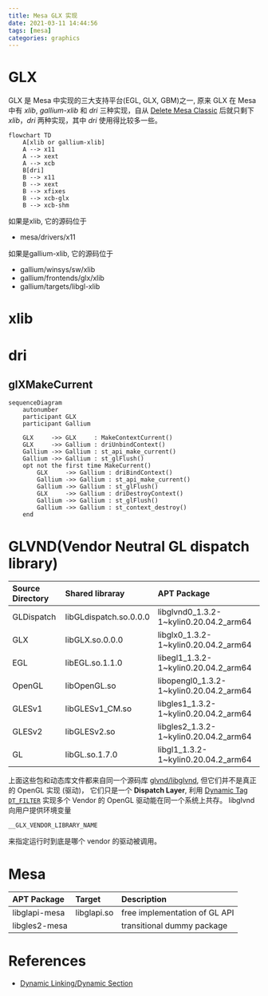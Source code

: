 ```yaml
---
title: Mesa GLX 实现
date: 2021-03-11 14:44:56
tags: [mesa]
categories: graphics
---
```


# GLX

GLX 是 Mesa 中实现的三大支持平台(EGL, GLX, GBM)之一, 原来 GLX 在 Mesa 中有 *xlib*, *gallium-xlib* 和 *dri* 三种实现，自从 [Delete Mesa Classic](https://gitlab.freedesktop.org/mesa/mesa/-/merge_requests/10153) 后就只剩下 *xlib*，*dri* 两种实现，其中 *dri* 使用得比较多一些。

<!--more-->

```mermaid
flowchart TD
    A[xlib or gallium-xlib]
    A --> x11
    A --> xext
    A --> xcb
    B[dri]
    B --> x11
    B --> xext
    B --> xfixes
    B --> xcb-glx
    B --> xcb-shm
```

如果是xlib, 它的源码位于
- mesa/drivers/x11 

如果是gallium-xlib, 它的源码位于
- gallium/winsys/sw/xlib
- gallium/frontends/glx/xlib
- gallium/targets/libgl-xlib

# xlib

# dri

## glXMakeCurrent

```mermaid
sequenceDiagram
    autonumber
    participant GLX
    participant Gallium

    GLX     ->> GLX     : MakeContextCurrent()
    GLX     ->> Gallium : driUnbindContext()
    Gallium ->> Gallium : st_api_make_current()
    Gallium ->> Gallium : st_glFlush()
    opt not the first time MakeCurrent()
        GLX     ->> Gallium : driBindContext()
        Gallium ->> Gallium : st_api_make_current()
        Gallium ->> Gallium : st_glFlush()
        GLX     ->> Gallium : driDestroyContext()
        Gallium ->> Gallium : st_glFlush()
        Gallium ->> Gallium : st_context_destroy()
    end
```

# GLVND(Vendor Neutral GL dispatch library)

| Source Directory |  Shared libraray       | APT Package                            |
|:-----------------|:-----------------------|:---------------------------------------|
| GLDispatch       | libGLdispatch.so.0.0.0 | libglvnd0_1.3.2-1~kylin0.20.04.2_arm64 |
| GLX              | libGLX.so.0.0.0        | libglx0_1.3.2-1~kylin0.20.04.2_arm64   |
| EGL              | libEGL.so.1.1.0        | libegl1_1.3.2-1~kylin0.20.04.2_arm64   |
| OpenGL           | libOpenGL.so           | libopengl0_1.3.2-1~kylin0.20.04.2_arm64|
| GLESv1           | libGLESv1_CM.so        | libgles1_1.3.2-1~kylin0.20.04.2_arm64  |
| GLESv2           | libGLESv2.so           | libgles2_1.3.2-1~kylin0.20.04.2_arm64  |
| GL               | libGL.so.1.7.0         | libgl1_1.3.2-1~kylin0.20.04.2_arm64    |

上面这些包和动态库文件都来自同一个源码库 [glvnd/libglvnd](https://gitlab.freedesktop.org/glvnd/libglvnd), 但它们并不是真正的 OpenGL 实现 (驱动)， 它们只是一个 **Dispatch Layer**, 利用 [Dynamic Tag `DT_FILTER`](https://docs.oracle.com/cd/E19683-01/817-3677/6mj8mbtbr/index.html#chapter4-31738) 实现多个 Vendor 的 OpenGL 驱动能在同一个系统上共存。 libglvnd 向用户提供环境变量

`__GLX_VENDOR_LIBRARY_NAME`

来指定运行时到底是哪个 vendor 的驱动被调用。

# Mesa

| APT Package      |  Target              | Description                    |
|:-----------------|:---------------------|:-------------------------------|
| libglapi-mesa    | libglapi.so          | free implementation of GL API  |
| libgles2-mesa    |                      | transitional dummy package     |

# References
- [Dynamic Linking/Dynamic Section](https://docs.oracle.com/cd/E19683-01/817-3677/chapter6-42444/index.html)
